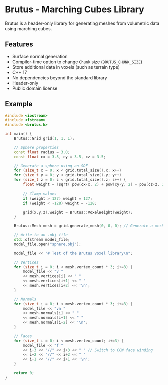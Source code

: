 Brutus - Marching Cubes Library
==============

Brutus is a header-only library for generating meshes from volumetric data using marching cubes.

Features
--------------

* Surface normal generation
* Compiler-time option to change `Chunk` size (`BRUTUS_CHUNK_SIZE`)
* Store additional data in voxels (such as terrain type)
* C++ 17
* No dependencies beyond the standard library
* Header-only
* Public domain license

Example
--------------

```C++
#include <iostream>
#include <fstream>
#include <brutus.h>

int main() {
	Brutus::Grid grid(1, 1, 1);

	// Sphere properties
	const float radius = 3.0;
	const float cx = 3.5, cy = 3.5, cz = 3.5;

	// Generate a sphere using an SDF
	for (size_t x = 0; x < grid.total_size().x; x++)
	for (size_t y = 0; y < grid.total_size().y; y++)
	for (size_t z = 0; z < grid.total_size().z; z++) {
		float weight = (sqrt( pow(cx-x, 2) + pow(cy-y, 2) + pow(cz-z, 2) ) - radius) * 64;

		// Clamp values
		if (weight > 127) weight = 127;
		if (weight < -128) weight = -128;

		grid(x,y,z).weight = Brutus::VoxelWeight(weight);
	}

	Brutus::Mesh mesh = grid.generate_mesh(0, 0, 0); // Generate a mesh

	// Write to an .obj file
	std::ofstream model_file;
	model_file.open("sphere.obj");

	model_file << "# Test of the Brutus voxel library\n";

	// Vertices
	for (size_t i = 0; i < mesh.vertex_count * 3; i+=3) {
		model_file << "v "
		<< mesh.vertices[i] << " "
		<< mesh.vertices[i+1] << " "
		<< mesh.vertices[i+2] << '\n';
	}

	// Normals
	for (size_t i = 0; i < mesh.vertex_count * 3; i+=3) {
		model_file << "vn "
		<< mesh.normals[i] << " "
		<< mesh.normals[i+1] << " "
		<< mesh.normals[i+2] << '\n';
	}

	// Faces
	for (size_t i = 0; i < mesh.vertex_count; i+=3) {
		model_file << "f "
		<< i+3 << "//" << i+3 << " " // Switch to CCW face winding
		<< i+2 << "//" << i+2 << " "
		<< i+1 << "//" << i+1 << '\n';
	}

	return 0;
}
```

